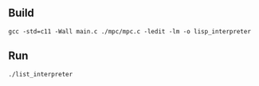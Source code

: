 ## Build
`gcc -std=c11 -Wall main.c ./mpc/mpc.c -ledit -lm -o lisp_interpreter`

## Run
`./list_interpreter`
